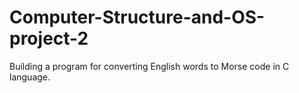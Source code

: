 # Computer-Structure-and-OS-project-2
Building a program for converting English words to Morse code in C language.
